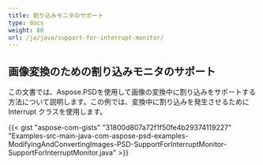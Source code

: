 ```yaml
---
title: 割り込みモニタのサポート
type: docs
weight: 80
url: /ja/java/support-for-interrupt-monitor/
---
```


## **画像変換のための割り込みモニタのサポート**
この文書では、Aspose.PSDを使用して画像の変換中に割り込みをサポートする方法について説明します。この例では、変換中に割り込みを発生させるために Interrupt クラスを使用します。



{{< gist "aspose-com-gists" "31800d807a72f1f50fe4b29374119227" "Examples-src-main-java-com-aspose-psd-examples-ModifyingAndConvertingImages-PSD-SupportForInterruptMonitor-SupportForInterruptMonitor.java" >}}

